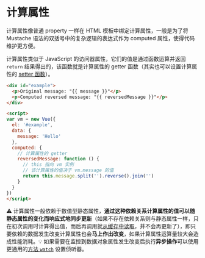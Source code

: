 # 计算属性
计算属性像普通 property 一样在 HTML 模板中绑定计算属性，一般是为了将 Mustache 语法的双括号中的复杂逻辑的表达式作为 computed 属性，使得代码维护更方便。

计算属性类似于 JavaScript 的访问器属性，它们的值是通过函数运算并返回 `return` 结果得出的，该函数就是计算属性的 getter 函数（其实也可以设置计算属性的 [setter 函数](https://cn.vuejs.org/v2/guide/computed.html#计算属性的-setter)）。

```html
<div id="example">
  <p>Original message: "{{ message }}"</p>
  <p>Computed reversed message: "{{ reversedMessage }}"</p>
</div>

<script>
var vm = new Vue({
  el: '#example',
  data: {
    message: 'Hello'
  },
  computed: {
    // 计算属性的 getter
    reversedMessage: function () {
      // this 指向 vm 实例
      // 该计算属性的值决于 vm.message 的值
      return this.message.split('').reverse().join('')
    }
  }
})
</script>
```

:warning: 计算属性一般依赖于数值型静态属性，**通过这种依赖关系计算属性的值可以随静态属性的变化而响应式地同步更新**（如果不存在依赖关系则与静态属性一样，只在初次调用时计算得出值，而后再调用就[从缓存中读取](https://cn.vuejs.org/v2/guide/computed.html#计算属性缓存-vs-方法)，并不会再更新了），即只要依赖的数据发生改变计算属性也会**马上作出改变**，如果计算属性运算量较大会造成性能消耗。:bulb: 如果需要在监控到数据对象属性发生改变后执行**异步操作**可以使用更通用的[方法 `watch`](./侦听器.md) 设置侦听器。
